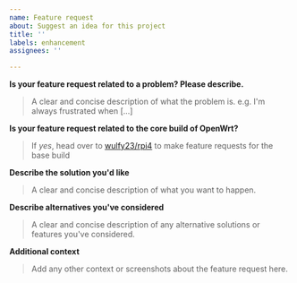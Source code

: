 ```yaml
---
name: Feature request
about: Suggest an idea for this project
title: ''
labels: enhancement
assignees: ''

---
```


**Is your feature request related to a problem? Please describe.**

> A clear and concise description of what the problem is.
> e.g. I'm always frustrated when [...]

**Is your feature request related to the core build of OpenWrt?**

> If *yes*, head over to [wulfy23/rpi4](https://github.com/wulfy23/rpi4) to make feature requests for the base build

**Describe the solution you'd like**

> A clear and concise description of what you want to happen.

**Describe alternatives you've considered**

> A clear and concise description of any alternative solutions or features you've considered.

**Additional context**

> Add any other context or screenshots about the feature request here.
